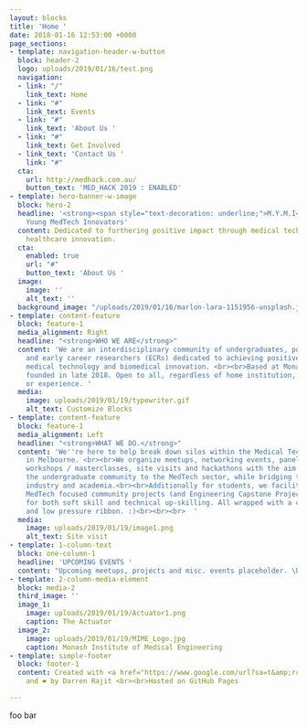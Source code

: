 ```yaml
---
layout: blocks
title: 'Home '
date: 2018-01-16 12:53:00 +0000
page_sections:
- template: navigation-header-w-button
  block: header-2
  logo: uploads/2019/01/16/test.png
  navigation:
  - link: "/"
    link_text: Home
  - link: "#"
    link_text: Events
  - link: "#"
    link_text: 'About Us '
  - link: "#"
    link_text: Get Involved
  - link_text: 'Contact Us '
    link: "#"
  cta:
    url: http://medhack.com.au/
    button_text: 'MED_HACK 2019 : ENABLED'
- template: hero-banner-w-image
  block: hero-2
  headline: '<strong><span style="text-decoration: underline;">M.Y.M.I</span></strong><br>Monash
    Young MedTech Innovators'
  content: Dedicated to furthering positive impact through medical technology and
    healthcare innovation.
  cta:
    enabled: true
    url: "#"
    button_text: 'About Us '
  image:
    image: ''
    alt_text: ''
  background_image: "/uploads/2019/01/16/marlon-lara-1151956-unsplash.jpg"
- template: content-feature
  block: feature-1
  media_alignment: Right
  headline: "<strong>WHO WE ARE</strong>"
  content: 'We are an interdisciplinary community of undergraduates, postgraduates
    and early career researchers (ECRs) dedicated to achieving positive impact through
    medical technology and biomedical innovation. <br><br>Based at Monash University,
    founded in late 2018. Open to all, regardless of home institution, discipline
    or experience. '
  media:
    image: uploads/2019/01/19/typewriter.gif
    alt_text: Customize Blocks
- template: content-feature
  block: feature-1
  media_alignment: Left
  headline: "<strong>WHAT WE DO.</strong>"
  content: 'We''re here to help break down silos within the Medical Technology sector
    in Melbourne. <br><br>We organize meetups, networking events, panel sessions,
    workshops / masterclasses, site visits and hackathons with the aim of introducing
    the undergraduate community to the MedTech sector, while bridging the worlds of
    industry and academia.<br><br>Additionally for students, we facilitate and source
    MedTech focused community projects (and Engineering Capstone Projects) to allow
    for both soft skill and technical up-skilling. All wrapped with a chill, collaborative
    and low pressure ribbon. :)<br><br><br>  '
  media:
    image: uploads/2019/01/19/image1.png
    alt_text: Site visit
- template: 1-column-text
  block: one-column-1
  headline: 'UPCOMING EVENTS '
  content: "Upcoming meetups, projects and misc. events placeholder. \U0001F447"
- template: 2-column-media-element
  block: media-2
  third_image: ''
  image_1:
    image: uploads/2019/01/19/Actuator1.png
    caption: The Actuator
  image_2:
    image: uploads/2019/01/19/MIME_Logo.jpg
    caption: Monash Institute of Medical Engineering
- template: simple-footer
  block: footer-1
  content: Created with <a href="https://www.google.com/url?sa=t&amp;rct=j&amp;q=&amp;esrc=s&amp;source=web&amp;cd=1&amp;ved=2ahUKEwin6oDO6_jfAhU5JrkGHTYaBOIQFjAAegQIWxAB&amp;url=https%3A%2F%2Femojipedia.org%2Fhot-beverage%2F&amp;usg=AOvVaw0KJlePCXwWJuOaMjwfX5yf">☕</a>
    and ❤️ by Darren Rajit <br><br>Hosted on GitHub Pages

---
```

foo bar